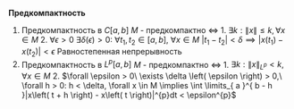 **Предкомпактность**
1. Предкомпактность в $C\left[ a, b \right]$
	$M$ - предкомпактно $\iff$
		1. $\exists k: \left\| x \right\| \leq k, \forall x \in M$
		2. $\forall \epsilon > 0\ \exists \delta \left( \epsilon \right) > 0:\ \forall t_{1}, t_{2} \in \left[ a, b \right],\ \forall x \in M\ \left| t_{1} - t_{2} \right| < \delta \implies \left| x\left( t_{1} \right) - x\left( t_{2} \right) \right| < \epsilon$
		   Равностепенная непрерывность
2. Предкомпактность в $L^{p}\left[ a, b \right]$
	$M$ - предкомпактно $\iff$
		1. $\exists k: \left\| x \right\|_{L^{p}} < k, \forall x \in M$
		2. $\forall \epsilon > 0\ \exists \delta \left( \epsilon \right) > 0,\ \forall h > 0: h < \delta, \forall x \in M \implies \int \limits_{ a }^{ b - h }|x\left( t + h \right) - x\left( t \right)|^{p}dt < \epsilon^{p}$

